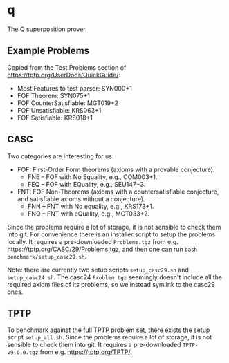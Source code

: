 # q
The Q superposition prover

## Example Problems

Copied from the Test Problems section of <https://tptp.org/UserDocs/QuickGuide/>:
- Most Features to test parser: SYN000+1
- FOF Theorem: SYN075+1
- FOF CounterSatisfiable: MGT019+2
- FOF Unsatisfiable: KRS063+1
- FOF Satisfiable: KRS018+1

## CASC
Two categories are interesting for us:
- FOF: First-Order Form theorems (axioms with a provable conjecture).
  - FNE – FOF with No Equality, e.g., COM003+1.
  - FEQ – FOF with EQuality, e.g., SEU147+3.
- FNT: FOF Non-Theorems (axioms with a countersatisfiable conjecture, and satisfiable axioms without a conjecture).
  - FNN – FNT with No equality, e.g., KRS173+1.
  - FNQ – FNT with eQuality, e.g., MGT033+2.

Since the problems require a lot of storage, it is not sensible to check them into git.
For convenience there is an installer script to setup the problems locally.
It requires a pre-downloaded `Problems.tgz` from e.g. <https://tptp.org/CASC/29/Problems.tgz>, and then one can run `bash benchmark/setup_casc29.sh`.

Note: there are currently two setup scripts `setup_casc29.sh` and `setup_casc24.sh`.
The casc24 `Problem.tgz` seemingly doesn't include all the required axiom files of its problems,
so we instead symlink to the casc29 ones.

## TPTP
To benchmark against the full TPTP problem set, there exists the setup script `setup_all.sh`.
Since the problems require a lot of storage, it is not sensible to check them into git.
It requires a pre-downloaded `TPTP-v9.0.0.tgz` from e.g. <https://tptp.org/TPTP/>.
